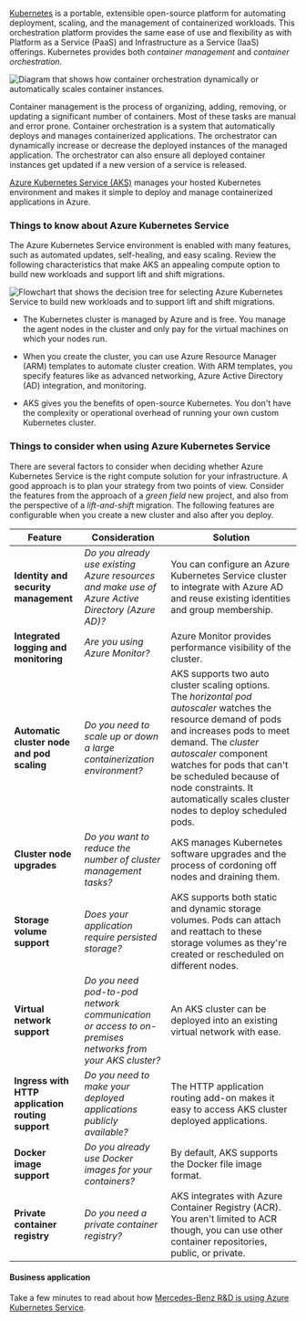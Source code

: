 
[Kubernetes](https://azure.microsoft.com/topic/what-is-kubernetes/) is a portable, extensible open-source platform for automating deployment, scaling, and the management of containerized workloads. This orchestration platform provides the same ease of use and flexibility as with Platform as a Service (PaaS) and Infrastructure as a Service (IaaS) offerings. Kubernetes provides both _container management_ and _container orchestration_.

![Diagram that shows how container orchestration dynamically or automatically scales container instances.](https://learn.microsoft.com/en-us/training/wwl-azure/design-compute-solution/media/container-scaling.png)

Container management is the process of organizing, adding, removing, or updating a significant number of containers. Most of these tasks are manual and error prone. Container orchestration is a system that automatically deploys and manages containerized applications. The orchestrator can dynamically increase or decrease the deployed instances of the managed application. The orchestrator can also ensure all deployed container instances get updated if a new version of a service is released.

[Azure Kubernetes Service (AKS)](https://learn.microsoft.com/en-us/azure/aks/intro-kubernetes) manages your hosted Kubernetes environment and makes it simple to deploy and manage containerized applications in Azure.

### Things to know about Azure Kubernetes Service

The Azure Kubernetes Service environment is enabled with many features, such as automated updates, self-healing, and easy scaling. Review the following characteristics that make AKS an appealing compute option to build new workloads and support lift and shift migrations.

![Flowchart that shows the decision tree for selecting Azure Kubernetes Service to build new workloads and to support lift and shift migrations.](https://learn.microsoft.com/en-us/training/wwl-azure/design-compute-solution/media/select-azure-kubernetes-service.png)

- The Kubernetes cluster is managed by Azure and is free. You manage the agent nodes in the cluster and only pay for the virtual machines on which your nodes run.
    
- When you create the cluster, you can use Azure Resource Manager (ARM) templates to automate cluster creation. With ARM templates, you specify features like as advanced networking, Azure Active Directory (AD) integration, and monitoring.
    
- AKS gives you the benefits of open-source Kubernetes. You don't have the complexity or operational overhead of running your own custom Kubernetes cluster.
    

### Things to consider when using Azure Kubernetes Service

There are several factors to consider when deciding whether Azure Kubernetes Service is the right compute solution for your infrastructure. A good approach is to plan your strategy from two points of view. Consider the features from the approach of a _green field_ new project, and also from the perspective of a _lift-and-shift_ migration. The following features are configurable when you create a new cluster and also after you deploy.

|Feature|Consideration|Solution|
|---|---|---|
|**Identity and security management**|_Do you already use existing Azure resources and make use of Azure Active Directory (Azure AD)?_|You can configure an Azure Kubernetes Service cluster to integrate with Azure AD and reuse existing identities and group membership.|
|**Integrated logging and monitoring**|_Are you using Azure Monitor?_|Azure Monitor provides performance visibility of the cluster.|
|**Automatic cluster node and pod scaling**|_Do you need to scale up or down a large containerization environment?_|AKS supports two auto cluster scaling options. The _horizontal pod autoscaler_ watches the resource demand of pods and increases pods to meet demand. The _cluster autoscaler_ component watches for pods that can't be scheduled because of node constraints. It automatically scales cluster nodes to deploy scheduled pods.|
|**Cluster node upgrades**|_Do you want to reduce the number of cluster management tasks?_|AKS manages Kubernetes software upgrades and the process of cordoning off nodes and draining them.|
|**Storage volume support**|_Does your application require persisted storage?_|AKS supports both static and dynamic storage volumes. Pods can attach and reattach to these storage volumes as they're created or rescheduled on different nodes.|
|**Virtual network support**|_Do you need pod-to-pod network communication or access to on-premises networks from your AKS cluster?_|An AKS cluster can be deployed into an existing virtual network with ease.|
|**Ingress with HTTP application routing support**|_Do you need to make your deployed applications publicly available?_|The HTTP application routing add-on makes it easy to access AKS cluster deployed applications.|
|**Docker image support**|_Do you already use Docker images for your containers?_|By default, AKS supports the Docker file image format.|
|**Private container registry**|_Do you need a private container registry?_|AKS integrates with Azure Container Registry (ACR). You aren't limited to ACR though, you can use other container repositories, public, or private.|

#### Business application

Take a few minutes to read about how [Mercedes-Benz R&D is using Azure Kubernetes Service](https://customers.microsoft.com/story/784791-mercedes-benz-r-and-d-creates-container-driven-cars-powered-by-microsoft-azure).
